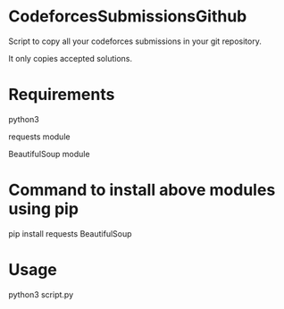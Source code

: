 
# CodeforcesSubmissionsGithub

Script to copy all your codeforces submissions in your git repository.

It only copies accepted solutions.


# Requirements

python3

requests module

BeautifulSoup module 


# Command to install above modules using pip

pip install requests  BeautifulSoup 


# Usage 

python3 script.py 




